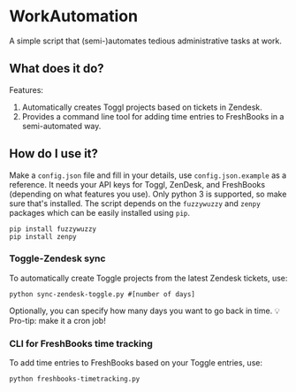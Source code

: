 # WorkAutomation

A simple script that (semi-)automates tedious administrative tasks at work.

## What does it do?

Features:
1. Automatically creates Toggl projects based on tickets in Zendesk.
2. Provides a command line tool for adding time entries to FreshBooks in a semi-automated way.

## How do I use it?

Make a `config.json` file and fill in your details, use `config.json.example` as a reference. It needs your API keys for Toggl, ZenDesk, and FreshBooks (depending on what features you use). Only python 3 is supported, so make sure that's installed. The script depends on the `fuzzywuzzy` and `zenpy` packages which can be easily installed using `pip`. 

```
pip install fuzzywuzzy
pip install zenpy
```

### Toggle-Zendesk sync
To automatically create Toggle projects from the latest Zendesk tickets, use:

```
python sync-zendesk-toggle.py #[number of days]
```

Optionally, you can specify how many days you want to go back in time. 💡 Pro-tip: make it a cron job!

### CLI for FreshBooks time tracking

To add time entries to FreshBooks based on your Toggle entries, use:

```
python freshbooks-timetracking.py
```

